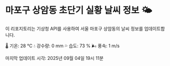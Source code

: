 
# 마포구 상암동 초단기 실황 날씨 정보 🌤️

이 리포지토리는 기상청 API를 사용하여 서울 마포구 상암동의 날씨 정보를 업데이트합니다. 

🌡️ 기온: 28 ℃
💧 강수량: 0 mm
💦 습도: 73 %
🌬️ 풍속: 1 m/s

마지막 업데이트 시각: 2025년 09월 04일 19시 11분    
